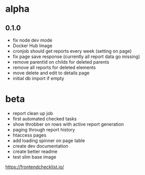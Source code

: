 # alpha

## 0.1.0
- fix node dev mode
- Docker Hub Image
- cronjob should get reports every week (setting on page)
- fix page save response (currently all report data go missing)
- remove parentId on childs for deleted parents
- remove all reports for deleted elements
- move delete and edit to details page
- initial db import if empty


# beta
- report clean up job
- first automated checked tasks
- show throbber on rows with active report generation
- paging through report history
- htaccess pages
- add loading spinner on page table 
- create dev documentation
- create better readme
- test slim base image






https://frontendchecklist.io/